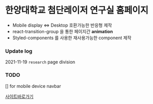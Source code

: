 # 한양대학교 첨단레이저 연구실 홈페이지

- Mobile display <=> Desktop 호환가능한 반응형 제작
- react-transition-group 을 통한 페이지간 **animation**
- Styled-components 를 사용한 재사용가능한 component 제작


### Update log
2021-11-19 `research` page division

### TODO
[] for mobile device navbar 

[사이트바로가기](https://assllab.github.io/)

